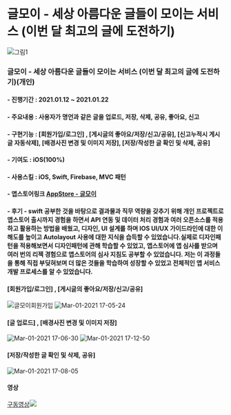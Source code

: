 # 글모이 - 세상 아름다운 글들이 모이는 서비스 (이번 달 최고의 글에 도전하기)
![그림1](https://user-images.githubusercontent.com/55137069/105467128-98bac380-5cd8-11eb-9eb9-49150b2272f1.png)


### 글모이 - 세상 아름다운 글들이 모이는 서비스 (이번 달 최고의 글에 도전하기)(개인)
#### - 진행기간 : 2021.01.12 ~ 2021.01.22
#### - 주요내용 : 사용자가 명언과 같은 글을 업로드, 저장, 삭제, 공유, 좋아요, 신고
#### - 구현기능 : [회원가입/로그인] , [게시글의 좋아요/저장/신고/공유], [신고누적시 게시글 자동삭제], [배경사진 변경 및 이미지 저장], [저장/작성한 글 확인 및 삭제, 공유]
#### - 기여도 : iOS(100%)
#### - 사용스킬 : iOS, Swift, Firebase, MVC 패턴
#### - 앱스토어링크 [AppStore - 글모이](https://apps.apple.com/kr/app/%EA%B8%80%EB%AA%A8%EC%9D%B4/id1550222956)

#### - 후기 - swift 공부한 것을 바탕으로 결과물과 직무 역량을 갖추기 위해 개인 프로젝트로 앱스토어 출시까지 경험을 하면서 API 연동 및 데이터 처리 경험과 여러 오픈소스를 적용하고 활용하는 방법을 배웠고, 디자인, UI 설계를 하며 IOS UI/UX 가이드라인에 대한 이해도를 높이고 Autolayout 사용에 대한 지식을 습득할 수 있었습니다.실제로 디자인패턴을 적용해보면서 디자인패턴에 관해 학습할 수 있었고, 앱스토어에 앱 심사를 받으며 여러 번의 리젝 경험으로 앱스토어의 심사 지침도 공부할 수 있었습니다. 저는 이 과정들을 통해 직접 부딪혀보며 더 많은 것들을 학습하여 성장할 수 있었고 전체적인 앱 서비스 개발 프로세스를 알 수 있었습니다.


#### [회원가입/로그인] , [게시글의 좋아요/저장/신고/공유]
![글모이회원가입](https://user-images.githubusercontent.com/55137069/109469065-df0dfa00-7ab0-11eb-917c-f5352550a1f9.gif) ![Mar-01-2021 17-05-24](https://user-images.githubusercontent.com/55137069/109469068-e0d7bd80-7ab0-11eb-9b7b-d1c43522adda.gif)

#### [글 업로드] , [배경사진 변경 및 이미지 저장]
![Mar-01-2021 17-06-30](https://user-images.githubusercontent.com/55137069/109469216-167ca680-7ab1-11eb-8a82-871517dffefd.gif) ![Mar-01-2021 17-12-50](https://user-images.githubusercontent.com/55137069/109469473-69eef480-7ab1-11eb-800a-a59c21e1f72e.gif)

#### [저장/작성한 글 확인 및 삭제, 공유]
![Mar-01-2021 17-08-05](https://user-images.githubusercontent.com/55137069/109469397-4f1c8000-7ab1-11eb-9cad-96cf79bb7f6a.gif)

#### 영상
[구동영상![](http://img.youtube.com/vi/eK9fz93OS-g/0.jpg)](http://www.youtube.com/watch?v=eK9fz93OS-g "글모이")
